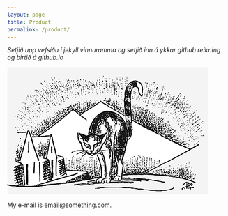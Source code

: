 ```yaml
---
layout: page
title: Product
permalink: /product/
---
```


*Setjið upp vefsíðu í jekyll vinnuramma og setjið inn á ykkar github reikning og birtið á github.io* 

![Kveðja frá jólakettinum](../img/jolakottur01.jpg)

My e-mail is [email@something.com](mailto:email@something.com).
